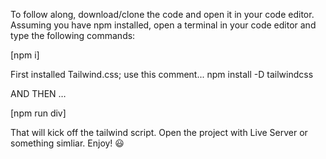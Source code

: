 To follow along, download/clone the code and open it in your code editor. Assuming you have npm installed, open a terminal in your code editor and type the following commands:

[npm i]

First installed Tailwind.css;
use this comment...
npm install -D tailwindcss

AND THEN …

[npm run div]

That will kick off the tailwind script. Open the project with Live Server or something simliar. Enjoy! 😃
